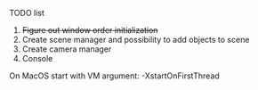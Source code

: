 TODO list
1. ~~Figure out window order initialization~~
2. Create scene manager and possibility to add objects to scene
3. Create camera manager
4. Console


On MacOS start with VM argument: -XstartOnFirstThread